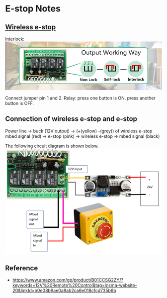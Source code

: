 # E-stop Notes

## [Wireless e-stop][1]  
Interlock:
![](https://github.com/EE3-DTPRJ-Robot-Intelligence/Estop/blob/master/relay.png)


Connect jumper pin 1 and 2.
Relay: press one button is ON, press another button is OFF.


## Connection of wireless e-stop and e-stop
Power line → buck (12V output) → (+(yellow) -(grey)) of wireless e-stop  
mbed signal (red) → e-stop (pink) → wireless e-stop → mbed signal (black)  

The following circuit diagram is shown below.  
![](https://github.com/EE3-DTPRJ-Robot-Intelligence/Estop/blob/master/relay_c.PNG)



[1]:https://www.amazon.com/gp/product/B01CCSG2ZY/?keywords=12V%20Remote%20Control&tag=insma-website-20&linkId=b0e08b9ae0a8ab2ca6e018cfcd735b6b

## Reference
* https://www.amazon.com/gp/product/B01CCSG2ZY/?keywords=12V%20Remote%20Control&tag=insma-website-20&linkId=b0e08b9ae0a8ab2ca6e018cfcd735b6b

